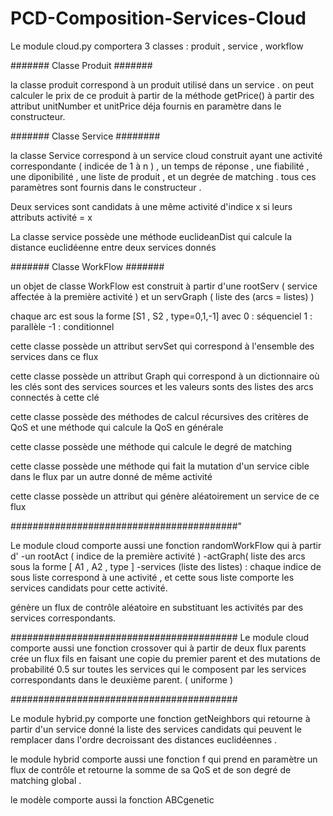# PCD-Composition-Services-Cloud

Le module cloud.py comportera 3 classes : produit , service , workflow 


#######  Classe Produit  #######

la classe produit correspond à un produit utilisé dans un service .
on peut calculer le prix de ce produit à partir de la méthode getPrice() à partir des attribut unitNumber et unitPrice déja fournis en paramètre dans le constructeur.

####### Classe Service ########

la classe Service correspond à un service cloud construit ayant une activité correspondante ( indicée de 1 à n ) , un temps de réponse , une fiabilité , une diponibilité , une liste de produit , et un degrée de matching . tous ces paramètres sont fournis dans le constructeur .

Deux services sont candidats à une même activité d'indice x si leurs attributs activité = x

La classe service possède une méthode euclideanDist qui calcule la distance euclidéenne entre deux services donnés 

####### Classe WorkFlow #######

un objet de classe WorkFlow est construit à partir d'une rootServ ( service affectée à la première activité ) et un servGraph ( liste des (arcs = listes) ) 

chaque arc est sous la forme [S1 , S2 , type=0,1,-1] 
avec 0 : séquenciel 
	 1 : parallèle
	-1 : conditionnel
	
cette classe possède un attribut servSet qui correspond à l'ensemble des services dans ce flux

cette classe possède un attribut Graph qui correspond à un dictionnaire où les clés sont des services sources et les valeurs sonts des listes des arcs connectés à cette clé 

cette classe possède des méthodes de calcul récursives des critères de QoS et une méthode qui calcule la QoS en générale 

cette classe possède une méthode qui calcule le degré de matching

cette classe possède une méthode qui fait la mutation d'un service cible dans le flux par un autre donné de même activité

cette classe possède un attribut qui génère aléatoirement un service de ce flux 

#########################################"


Le module cloud comporte aussi une fonction randomWorkFlow qui à partir d'
-un rootAct ( indice de la première activité ) 
-actGraph( liste des arcs sous la forme [ A1 , A2  , type ]
-services (liste des listes) : chaque indice de sous liste correspond à une activité , et cette sous liste comporte les services candidats pour cette activité.

génère un flux de contrôle aléatoire en substituant les activités par des services correspondants.

#########################################
Le module cloud comporte aussi une fonction crossover qui à partir de deux flux parents crée un flux fils en faisant une copie du premier parent et des mutations de probabilité 0.5 sur toutes les services qui le composent par les services correspondants dans le deuxième parent. ( uniforme )

#########################################

Le module hybrid.py comporte une fonction getNeighbors qui retourne à partir d'un service donné la liste des services candidats qui peuvent le remplacer dans l'ordre decroissant des distances euclidéennes .

le module hybrid comporte aussi une fonction f qui prend en paramètre un flux de contrôle et retourne la somme de sa QoS et de son degré de matching global .


le modèle comporte aussi la fonction ABCgenetic
